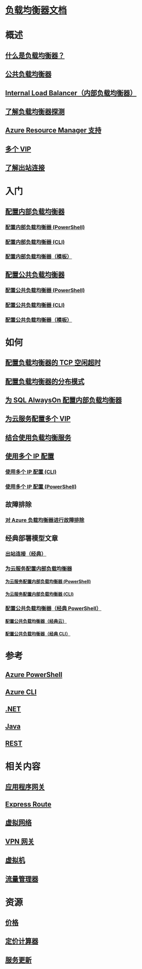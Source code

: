 # [负载均衡器文档](index.md)

# 概述
## [什么是负载均衡器？](load-balancer-overview.md)
<!-- Not Available ## [What is Load Balancer Standard?](load-balancer-standard-overview.md)-->
## [公共负载均衡器](load-balancer-internet-overview.md)
## [Internal Load Balancer（内部负载均衡器）](load-balancer-internal-overview.md)
## [了解负载均衡器探测](load-balancer-custom-probe-overview.md)
<!-- Not Available ## [Understand High Availability Ports](load-balancer-ha-ports-overview.md)-->
## [Azure Resource Manager 支持](load-balancer-arm.md)
<!-- Not Available ## [IPv6 support](load-balancer-ipv6-overview.md)-->
## [多个 VIP](load-balancer-multivip-overview.md)
## [了解出站连接](load-balancer-outbound-connections.md)
<!-- Not Available ## [Standard Load Balancer and Availability Zones](load-balancer-standard-availability-zones.md)-->

# 入门

## [配置内部负载均衡器](load-balancer-get-started-ilb-arm-portal.md)
### [配置内部负载均衡器 (PowerShell)](load-balancer-get-started-ilb-arm-ps.md)
### [配置内部负载均衡器 (CLI)](load-balancer-get-started-ilb-arm-cli.md)
### [配置内部负载均衡器（模板）](load-balancer-get-started-ilb-arm-template.md)

## [配置公共负载均衡器](load-balancer-get-started-internet-portal.md)
### [配置公共负载均衡器 (PowerShell)](load-balancer-get-started-internet-arm-ps.md)
### [配置公共负载均衡器 (CLI)](load-balancer-get-started-internet-arm-cli.md)
### [配置公共负载均衡器（模板）](load-balancer-get-started-internet-arm-template.md)

<!-- Not Available ## [Create public Load Balancer with IPv6](load-balancer-ipv6-internet-ps.md) -->
<!-- Not Available ### [Create public Load Balancer with IPv6 (CLI)](load-balancer-ipv6-internet-cli.md) -->
<!-- Not Available ### [Create public Load Balancer with IPv6 (Template)](load-balancer-ipv6-internet-template.md) -->

<!-- Not Available ## [Create a zone redundant public Load Balancer Standard](load-balancer-get-started-internet-az-portal.md) -->
<!-- Not Available ### [Create a zone redundant public Load Balancer Standard (PowerShell)](load-balancer-get-started-internet-az-powershell.md) -->
<!-- Not Available ### [Create a zone redundant public Load Balancer Standard (CLI)](load-balancer-get-started-internet-az-cli.md) -->

# 如何
## [配置负载均衡器的 TCP 空闲超时](load-balancer-tcp-idle-timeout.md)
## [配置负载均衡器的分布模式](load-balancer-distribution-mode.md)
## [为 SQL AlwaysOn 配置内部负载均衡器](load-balancer-configure-sqlao.md)
## [为云服务配置多个 VIP](load-balancer-multivip.md)
## [结合使用负载均衡服务](../traffic-manager/traffic-manager-load-balancing-azure.md?toc=%2fload-balancer%2ftoc.json)
## [使用多个 IP 配置](load-balancer-multiple-ip.md)
### [使用多个 IP 配置 (CLI)](load-balancer-multiple-ip-cli.md)
### [使用多个 IP 配置 (PowerShell)](load-balancer-multiple-ip-powershell.md)
<!-- Not Available ## [Log analytics for Azure Load Balancer](load-balancer-monitor-log.md) -->
<!-- Not Available ## [Configuring DHCPv6 for Linux VMs](load-balancer-ipv6-for-linux.md)-->
<!-- Not Available ## [Configure High Availability Ports for Internal Load Balancer](load-balancer-configure-ha-ports.md)-->

## 故障排除
### [对 Azure 负载均衡器进行故障排除](load-balancer-troubleshoot.md)

## 经典部署模型文章
### [出站连接（经典）](load-balancer-outbound-connections-classic.md)
### [为云服务配置内部负载均衡器](load-balancer-get-started-ilb-classic-cloud.md)
#### [为云服务配置内部负载均衡器 (PowerShell)](load-balancer-get-started-ilb-classic-ps.md)
#### [为云服务配置内部负载均衡器 (CLI)](load-balancer-get-started-ilb-classic-cli.md)
### [配置公共负载均衡器（经典 PowerShell）](load-balancer-get-started-internet-classic-ps.md)
#### [配置公共负载均衡器（经典云）](load-balancer-get-started-internet-classic-cloud.md)
#### [配置公共负载均衡器（经典 CLI）](load-balancer-get-started-internet-classic-cli.md)

# 参考
## [Azure PowerShell](https://docs.microsoft.com/powershell/module/azurerm.network)
## [Azure CLI](https://docs.azure.cn/zh-cn/cli/network/lb?view=azure-cli-latest)
## [.NET](https://docs.microsoft.com/dotnet/api/microsoft.azure.management.network.models)
## [Java](https://docs.azure.cn/java/api/com.microsoft.azure.management.network)
<!-- Not Available ## [Node.js](http://azure.github.io/azure-sdk-for-node/azure-arm-network/latest/LoadBalancers.html) -->
<!-- Not Available ## [Ruby](http://www.rubydoc.info/gems/azure_mgmt_network/Azure/ARM/Network/LoadBalancers) -->
<!-- Not Available ## [Python](http://azure-sdk-for-python.readthedocs.io/en/latest/ref/azure.mgmt.network.operations.html#azure.mgmt.network.operations.LoadBalancersOperations) -->
## [REST](https://msdn.microsoft.com/library/azure/mt163651.aspx)

# 相关内容
## [应用程序网关](/application-gateway/)
## [Express Route](/expressroute/)
## [虚拟网络](/virtual-network/)
## [VPN 网关](/vpn-gateway/)
## [虚拟机](/virtual-machines/)
## [流量管理器](/traffic-manager/)
<!-- Not Available [dns](/dns/) -->

# 资源
## [价格](https://www.azure.cn/pricing/details/load-balancer/)
## [定价计算器](https://www.azure.cn/pricing/calculator/)
## [服务更新](https://www.azure.cn/what-is-new/)

<!--Update_Description: wording update, update link -->
<!-- ms.date: 04/02/2018 -->